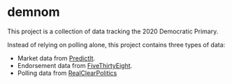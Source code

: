 
<!-- README.md is generated from README.Rmd. Please edit that file -->

# demnom

This project is a collection of data tracking the 2020 Democratic
Primary.

Instead of relying on polling alone, this project contains three types
of data:

  - Market data from
    [PredictIt](https://www.predictit.org/markets/detail/3633/).
  - Endorsement data from
    [FiveThirtyEight](https://projects.fivethirtyeight.com/endorsements-2020-data/endorsements-2020.csv).
  - Polling data from
    [RealClearPolitics](https://www.realclearpolitics.com/epolls/2020/president/us/2020_democratic_presidential_nomination-6730.html)
